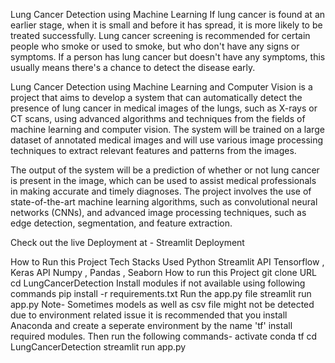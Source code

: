 
Lung Cancer Detection using Machine Learning
If lung cancer is found at an earlier stage, when it is small and before it has spread, it is more likely to be treated successfully. Lung cancer screening is recommended for certain people who smoke or used to smoke, but who don't have any signs or symptoms. If a person has lung cancer but doesn't have any symptoms, this usually means there's a chance to detect the disease early.

Lung Cancer Detection using Machine Learning and Computer Vision is a project that aims to develop a system that can automatically detect the presence of lung cancer in medical images of the lungs, such as X-rays or CT scans, using advanced algorithms and techniques from the fields of machine learning and computer vision. The system will be trained on a large dataset of annotated medical images and will use various image processing techniques to extract relevant features and patterns from the images.

The output of the system will be a prediction of whether or not lung cancer is present in the image, which can be used to assist medical professionals in making accurate and timely diagnoses. The project involves the use of state-of-the-art machine learning algorithms, such as convolutional neural networks (CNNs), and advanced image processing techniques, such as edge detection, segmentation, and feature extraction.

Check out the live Deployment at - Streamlit Deployment

How to Run this Project
Tech Stacks Used
Python
Streamlit API
Tensorflow , Keras API
Numpy , Pandas , Seaborn
How to run this Project
git clone URL
cd LungCancerDetection
Install modules if not available using following commands
pip install -r requirements.txt
Run the app.py file
streamlit run app.py
Note- Sometimes models as well as csv file might not be detected due to environment related issue it is recommended that you install Anaconda and create a seperate environment by the name 'tf' install required modules. Then run the following commands-
activate conda tf
cd LungCancerDetection
streamlit run app.py

